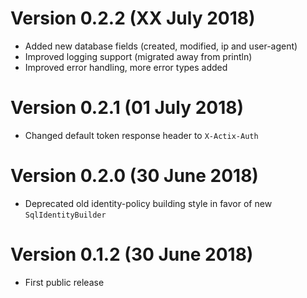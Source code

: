 Version 0.2.2 (XX July 2018)
======
* Added new database fields (created, modified, ip and user-agent)
* Improved logging support (migrated away from println)
* Improved error handling, more error types added

Version 0.2.1 (01 July 2018)
======
* Changed default token response header to `X-Actix-Auth`

Version 0.2.0 (30 June 2018)
======
* Deprecated old identity-policy building style in favor of new `SqlIdentityBuilder`

Version 0.1.2 (30 June 2018)
======
* First public release
